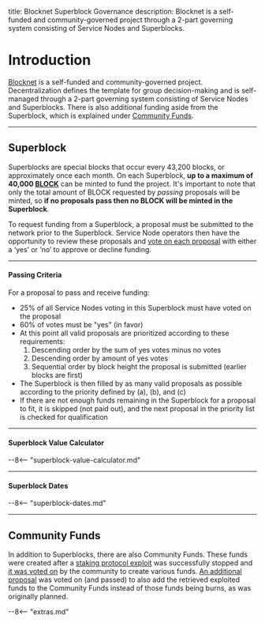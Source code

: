 title: Blocknet Superblock Governance
description: Blocknet is a self-funded and community-governed project through a 2-part governing system consisting of Service Nodes and Superblocks.


# Introduction
[Blocknet](/project/introduction) is a self-funded and community-governed project. Decentralization defines the template for group decision-making and is self-managed through a 2-part governing system consisting of Service Nodes and Superblocks. There is also additional funding aside from the Superblock, which is explained under [Community Funds](#community-funds).

---

## Superblock
Superblocks are special blocks that occur every 43,200 blocks, or approximately once each month. On each Superblock, **up to a maximum of 40,000 [BLOCK](/blockchain/introduction)** can be minted to fund the project. It's important to note that only the total amount of BLOCK requested by *passing* proposals will be minted, so **if no proposals pass then no BLOCK will be minted in the Superblock**. 

To request funding from a Superblock, a proposal must be submitted to the network prior to the Superblock. Service Node operators then have the opportunity to review these proposals and [vote on each proposal](/governance/proposal-voting) with either a ‘yes’ or ‘no’ to approve or decline funding. 

---

#### Passing Criteria
For a proposal to pass and receive funding:

* 25% of all Service Nodes voting in this Superblock must have voted on the proposal
* 60% of votes must be "yes" (in favor)
* At this point all valid proposals are prioritized according to these requirements:
    1. Descending order by the sum of yes votes minus no votes
    1. Descending order by amount of yes votes
    1. Sequential order by block height the proposal is submitted (earlier blocks are first)
* The Superblock is then filled by as many valid proposals as possible according to the priority defined by (a), (b), and (c)
* If there are not enough funds remaining in the Superblock for a proposal to fit, it is skipped (not paid out), and the next proposal in the priority list is checked for qualification

---

#### Superblock Value Calculator

--8<-- "superblock-value-calculator.md"

---

#### Superblock Dates

--8<-- "superblock-dates.md"

---


## Community Funds
In addition to Superblocks, there are also Community Funds. These funds were created after a [staking protocol exploit](https://steemit.com/blocknet/@theblocknet/stake-bug-resolved-announcing-the-blocknet-bug-bounty) was successfully stopped and [it was voted on](http://blocknetdx.forumotion.com/t10-community-fund-proposals-redeem-fund-allocations) by the community to create various funds. [An additional proposal](/proposals/project-funding) was voted on (and passed) to also add the retrieved exploited funds to the Community Funds instead of those funds being burns, as was originally planned. 
<!--
The current balance and use of these funds can be tracked in the [Blocknet's Financial Tracker](https://docs.google.com/spreadsheets/d/1xFm5LJsRNN62-9XZFqfDckUt2x8ps3pUOBISUxNQYpc/). Usage of these funds go through a 3-of-5 approval process by the fund approvers.
-->
















<script type="text/javascript">
// read instructions for related links in ../snippets/extras.md
var relatedLinks = [];
</script>

--8<-- "extras.md"





